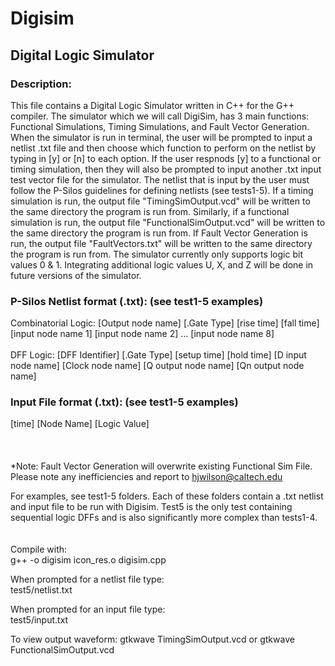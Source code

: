 # Digisim
## Digital Logic Simulator
### Description: 
This file contains a Digital Logic Simulator written in C++ for the G++ compiler. The simulator which 
we will call DigiSim, has 3 main functions: Functional Simulations, Timing Simulations, and Fault 
Vector Generation. When the simulator is run in terminal, the user will be prompted to input a netlist
.txt file and then choose which function to perform on the netlist by typing in [y] or [n] to each 
option. If the user respnods [y] to a functional or timing simulation, then they will also be prompted
to input another .txt input test vector file for the simulator. The netlist that is input by the user 
must follow the P-Silos guidelines for defining netlists (see tests1-5). If a timing simulation is run, the 
output file "TimingSimOutput.vcd" will be written to the same directory the program is run from. Similarly,
if a functional simulation is run, the output file "FunctionalSimOutput.vcd" will be written to the same 
directory the program is run from. If Fault Vector Generation is run, the output file "FaultVectors.txt"
will be written to the same directory the program is run from. The simulator currently only supports
logic bit values 0 & 1. Integrating additional logic values U, X, and Z will be done in future versions
of the simulator.

### P-Silos Netlist format (.txt): (see test1-5 examples)
Combinatorial Logic: 
[Output node name] [.Gate Type] [rise time] [fall time] [input node name 1] [input node name 2] ... [input node name 8]
\
\
DFF Logic:
[DFF Identifier] [.Gate Type] [setup time] [hold time] [D input node name] [Clock node name] [Q output node name] [Qn output node name]

### Input File format (.txt): (see test1-5 examples)
[time] [Node Name] [Logic Value]
\
\
\
\
*Note: Fault Vector Generation will overwrite existing Functional Sim File. 
Please note any inefficiencies and report to hjwilson@caltech.edu

For examples, see test1-5 folders. Each of these folders contain a .txt netlist and input file
to be run with Digisim. Test5 is the only test containing sequential logic DFFs and is also significantly 
more complex than tests1-4. 
\
\
\
Compile with:  
g++ -o digisim icon_res.o digisim.cpp

When prompted for a netlist file type:  
	test5/netlist.txt
 
When prompted for an input file type:  
	test5/input.txt
 
 To view output waveform:
 	gtkwave TimingSimOutput.vcd
 or 	gtkwave FunctionalSimOutput.vcd


